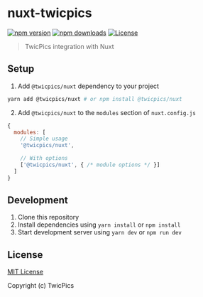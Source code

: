 # nuxt-twicpics

[![npm version][npm-version-src]][npm-version-href]
[![npm downloads][npm-downloads-src]][npm-downloads-href]
[![License][license-src]][license-href]

> TwicPics integration with Nuxt

## Setup

1. Add `@twicpics/nuxt` dependency to your project

```bash
yarn add @twicpics/nuxt # or npm install @twicpics/nuxt
```

2. Add `@twicpics/nuxt` to the `modules` section of `nuxt.config.js`

```js
{
  modules: [
    // Simple usage
    '@twicpics/nuxt',

    // With options
    ['@twicpics/nuxt', { /* module options */ }]
  ]
}
```

## Development

1. Clone this repository
2. Install dependencies using `yarn install` or `npm install`
3. Start development server using `yarn dev` or `npm run dev`

## License

[MIT License](./LICENSE)

Copyright (c) TwicPics

<!-- Badges -->
[npm-version-src]: https://img.shields.io/npm/v/@twicpics/nuxt/latest.svg
[npm-version-href]: https://npmjs.com/package/@twicpics/nuxt

[npm-downloads-src]: https://img.shields.io/npm/dt/@twicpics/nuxt.svg
[npm-downloads-href]: https://npmjs.com/package/@twicpics/nuxt

[license-src]: https://img.shields.io/npm/l/@twicpics/nuxt.svg
[license-href]: https://npmjs.com/package/@twicpics/nuxt
